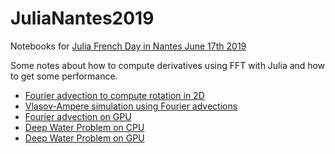 # JuliaNantes2019

Notebooks for [Julia French Day in Nantes June 17th 2019](https://julialang.univ-nantes.fr/programme/)

Some notes about how to compute derivatives using FFT with Julia and how to get some performance.

- [Fourier advection to compute rotation in 2D](https://nbviewer.jupyter.org/github/pnavaro/JuliaNantes2019/blob/main/01.Rotation2D.ipynb)
- [Vlasov-Ampere simulation using Fourier advections](https://nbviewer.jupyter.org/github/pnavaro/JuliaNantes2019/blob/main/02.VlasovAmpere.ipynb)
- [Fourier advection on GPU](https://nbviewer.jupyter.org/github/pnavaro/JuliaNantes2019/blob/main/03.RotationGPU.ipynb)
- [Deep Water Problem on CPU](https://nbviewer.jupyter.org/github/pnavaro/JuliaNantes2019/blob/main/04.DeepWaterProblem.ipynb)
- [Deep Water Problem on GPU](https://nbviewer.jupyter.org/github/pnavaro/JuliaNantes2019/blob/main/05.DeepWaterProblemGPU.ipynb)
